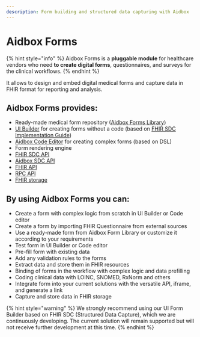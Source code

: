 ```yaml
---
description: Form building and structured data capturing with Aidbox
---
```


# Aidbox Forms

{% hint style="info" %}
Aidbox Forms is a **pluggable module** for healthcare vendors who need **to create digital forms**, questionnaires, and surveys for the clinical workflows.
{% endhint %}

It allows to design and embed digital medical forms and capture data in FHIR format for reporting and analysis.

## Aidbox Forms provides:

* Ready-made medical form repository ([Aidbox Forms Library](aidbox-forms/add-aidbox-forms-library.md))
* [UI Builder](aidbox-forms/aidbox-ui-builder-alpha/) for creating forms without a code (based on [FHIR SDC Implementation Guide](https://build.fhir.org/ig/HL7/sdc/index.html))
* [Aidbox Code Editor](aidbox-forms/aidbox-code-editor/) for creating complex forms (based on DSL)
* Form rendering engine
* [FHIR SDC API](../reference/aidbox-forms/fhir-sdc-api.md)
* [Aidbox SDC API](../reference/aidbox-forms/aidbox-sdc-api.md)
* [FHIR API](../api-1/fhir-api/)
* [RPC API](../reference/aidbox-forms/api-reference.md)
* [FHIR storage](broken-reference/)

## By using Aidbox Forms you can:

* Create a form with complex logic from scratch in UI Builder or Code editor
* Create a form by importing FHIR Questionnaire from external sources
* Use a ready-made form from Aidbox Form Library or customize it according to your requirements
* Test form in UI Builder or Code editor
* Pre-fill form with existing data
* Add any validation rules to the forms
* Extract data and store them in FHIR resources
* Binding of forms in the workflow with complex logic and data prefilling
* Coding clinical data with LOINC, SNOMED, RxNorm and others
* Integrate form into your current solutions with the versatile API, iframe, and generate a link
* Capture and store data in FHIR storage

{% hint style="warning" %}
We strongly recommend using our UI Form Builder based on FHIR SDC (Structured Data Capture), which we are continuously developing. The current solution will remain supported but will not receive further development at this time.
{% endhint %}
